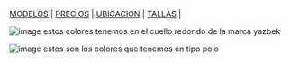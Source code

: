 [MODELOS](./MODELOS.MD) | [PRECIOS](./PRECIOS.MD) | [UBICACION](./UBICACION.MD) | [TALLAS](./TALLAS.MD) | 


![image](https://user-images.githubusercontent.com/100168748/157769648-5a5e346f-a90e-49db-8881-9f67926eb3ba.png)
estos colores tenemos en el cuello redondo de la marca yazbek


![image](https://user-images.githubusercontent.com/100168748/157769909-0c31fdca-ba3d-4b98-a096-39c0f9bb6074.png)
estos son los colores que tenemos en tipo polo
